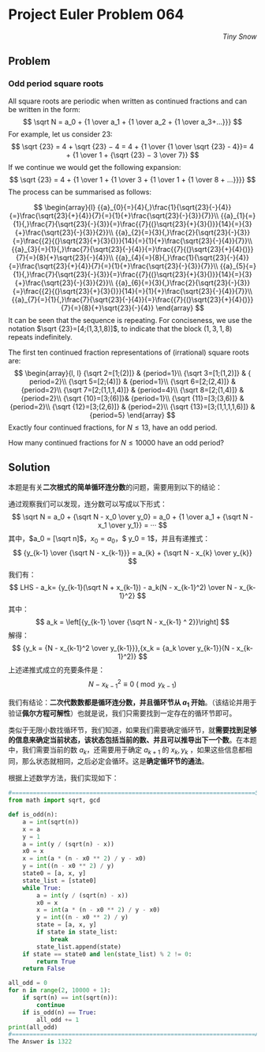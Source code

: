# Project Euler	Problem 064

<p align="right"><i>Tiny Snow</i></p>



## Problem

### Odd period square roots

All square roots are periodic when written as continued fractions and can be written in the form:
$$
\sqrt N = a_0 + {1 \over a_1 + {1 \over a_2 + {1 \over a_3+…}}}
$$
For example, let us consider $23$:
$$
\sqrt {23} = 4 + \sqrt  {23} − 4 = 4 + {1 \over {1 \over \sqrt {23} - 4}}= 4 + {1 \over 1 + {\sqrt {23} − 3 \over 7}}
$$
If we continue we would get the following expansion:
$$
\sqrt {23} = 4 + {1 \over 1 + {1 \over 3 + {1 \over 1 + {1 \over 8 + …}}}}
$$
The process can be summarised as follows:

$$
\begin{array}{l}
{{a}_{0}{=}{4}{,}\frac{1}{\sqrt{23}{-}{4}}{=}\frac{\sqrt{23}{+}{4}}{7}{=}{1}{+}\frac{\sqrt{23}{-}{3}}{7}}\\
{{a}_{1}{=}{1}{,}\frac{7}{\sqrt{23}{-}{3}}{=}\frac{{7}{(}\sqrt{23}{+}{3}{)}}{14}{=}{3}{+}\frac{\sqrt{23}{-}{3}}{2}}\\
{{a}_{2}{=}{3}{,}\frac{2}{\sqrt{23}{-}{3}}{=}\frac{{2}{(}\sqrt{23}{+}{3}{)}}{14}{=}{1}{+}\frac{\sqrt{23}{-}{4}}{7}}\\
{{a}_{3}{=}{1}{,}\frac{7}{\sqrt{23}{-}{4}}{=}\frac{{7}{(}\sqrt{23}{+}{4}{)}}{7}{=}{8}{+}\sqrt{23}{-}{4}}\\
{{a}_{4}{=}{8}{,}\frac{1}{\sqrt{23}{-}{4}}{=}\frac{\sqrt{23}{+}{4}}{7}{=}{1}{+}\frac{\sqrt{23}{-}{3}}{7}}\\
{{a}_{5}{=}{1}{,}\frac{7}{\sqrt{23}{-}{3}}{=}\frac{{7}{(}\sqrt{23}{+}{3}{)}}{14}{=}{3}{+}\frac{\sqrt{23}{-}{3}}{2}}\\
{{a}_{6}{=}{3}{,}\frac{2}{\sqrt{23}{-}{3}}{=}\frac{{2}{(}\sqrt{23}{+}{3}{)}}{14}{=}{1}{+}\frac{\sqrt{23}{-}{4}}{7}}\\
{{a}_{7}{=}{1}{,}\frac{7}{\sqrt{23}{-}{4}}{=}\frac{{7}{(}\sqrt{23}{+}{4}{)}}{7}{=}{8}{+}\sqrt{23}{-}{4}}
\end{array}
$$
It can be seen that the sequence is repeating. For conciseness, we use the notation $\sqrt {23}=[4;(1,3,1,8)]$, to indicate that the block $(1,3,1,8)$ repeats indefinitely.

The first ten continued fraction representations of (irrational) square roots are:
$$
\begin{array}{l, l}
{\sqrt 2=[1;(2)]} & {period=1}\\
{\sqrt 3=[1;(1,2)]} & { period=2}\\
{\sqrt 5=[2;(4)]} & {period=1}\\
{\sqrt 6=[2;(2,4)]} & {period=2}\\
{\sqrt 7=[2;(1,1,1,4)]} & {period=4}\\
{\sqrt 8=[2;(1,4)]} & {period=2}\\
{\sqrt {10}=[3;(6)]}& {period=1}\\
{\sqrt {11}=[3;(3,6)]} & {period=2}\\
{\sqrt {12}=[3;(2,6)]} & {period=2}\\
{\sqrt {13}=[3;(1,1,1,1,6)]} & {period=5}
\end{array}
$$
Exactly four continued fractions, for $N≤13$, have an odd period.

How many continued fractions for $N≤10000$ have an odd period?



## Solution

本题是有关**二次根式的简单循环连分数**的问题，需要用到以下的结论：

通过观察我们可以发现，连分数可以写成以下形式：
$$
\sqrt N = a_0 + {\sqrt N - x_0 \over y_0} = a_0 + {1 \over a_1 + {\sqrt N - x_1 \over y_1}} = ···
$$
其中，$a_0 = [\sqrt n]$，$x_ 0 = a_0$，$ y_0 = 1$，并且有递推式：
$$
{y_{k-1} \over {\sqrt N - x_{k-1}}} = a_{k} + {\sqrt N - x_{k} \over y_{k}}
$$
我们有：
$$
LHS - a_k= {y_{k-1}(\sqrt N + x_{k-1}) - a_k(N - x_{k-1}^2) \over N - x_{k-1}^2}
$$
其中：
$$
a_k = \left[{y_{k-1} \over {\sqrt N - x_{k-1} ^ 2}}\right]
$$
解得：
$$
{y_k = {N - x_{k-1}^2 \over y_{k-1}}},{x_k = {a_k \over y_{k-1}}(N - x_{k-1}^2)}
$$
上述递推式成立的充要条件是：
$$
N - x_{k-1}^2 \equiv 0\ (\bmod y_{k-1})
$$


我们有结论：**二次代数数都是循环连分数，并且循环节从 $a_1$ 开始**。（该结论并用于验证**佩尔方程可解性**）也就是说，我们只需要找到一定存在的循环节即可。

类似于无限小数找循环节，我们知道，如果我们需要确定循环节，就**需要找到足够的信息来确定当前状态，该状态包括当前的数、并且可以推导出下一个数**。在本题中，我们需要当前的数 $a_k$，还需要用于确定 $a_{k+1}$ 的 $x_k,y_k$ ，如果这些信息都相同，那么状态就相同，之后必定会循环。这是**确定循环节的通法**。



根据上述数学方法，我们实现如下：

```python
#=====================================================================Solution
from math import sqrt, gcd

def is_odd(n):
    a = int(sqrt(n))
    x = a
    y = 1
    a = int(y / (sqrt(n) - x))
    x0 = x
    x = int(a * (n - x0 ** 2) / y - x0)
    y = int((n - x0 ** 2) / y)
    state0 = [a, x, y]
    state_list = [state0]
    while True:
        a = int(y / (sqrt(n) - x))
        x0 = x
        x = int(a * (n - x0 ** 2) / y - x0)
        y = int((n - x0 ** 2) / y)
        state = [a, x, y]
        if state in state_list:
            break
        state_list.append(state)
    if state == state0 and len(state_list) % 2 != 0:
        return True
    return False

all_odd = 0
for n in range(2, 10000 + 1):
    if sqrt(n) == int(sqrt(n)):
        continue
    if is_odd(n) == True:
        all_odd += 1
print(all_odd)
#=====================================================================Answer
The Answer is 1322
```

